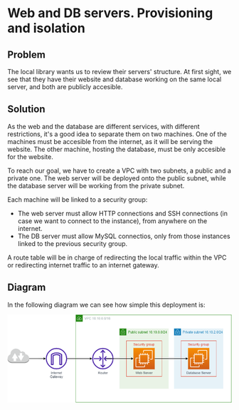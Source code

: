 # Web and DB servers. Provisioning and isolation

## Problem
The local library wants us to review their servers' structure. At first sight, we see that they have their website and database working on the same local server, and both are publicly accesible.

## Solution
As the web and the database are different services, with different restrictions, it's a good idea to separate them on two machines.
One of the machines must be accesible from the internet, as it will be serving the website. The other machine, hosting the database, must be only accesible for the website.

To reach our goal, we have to create a VPC with two subnets, a public and a private one. The web server will be deployed onto the public subnet, while the database server will be working from the private subnet.

Each machine will be linked to a security group:
- The web server must allow HTTP connections and SSH connections (in case we want to connect to the instance), from anywhere on the internet.
- The DB server must allow MySQL connectios, only from those instances linked to the previous security group.

A route table will be in charge of redirecting the local traffic within the VPC or redirecting internet traffic to an internet gateway.

## Diagram
In the following diagram we can see how simple this deployment is:

[<img src="https://github.com/martinBDev/IaC_AWS/blob/main/internet_access/Plan.png" alt="Plan" width="900"/>](https://github.com/martinBDev/IaC_AWS/blob/main/internet_access/Plan.png)